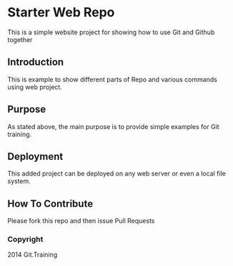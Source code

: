 # Starter Web Repo
This is a simple website project for showing how to use Git and Github together

## Introduction
This is example to show different parts of Repo and various commands using web project.

## Purpose
As stated above, the main purpose is to provide simple examples for Git training.

## Deployment
This added project can be deployed on any web server or even a local file system.

## How To Contribute

Please fork this repo and then issue Pull Requests

### Copyright

2014 Git.Training
